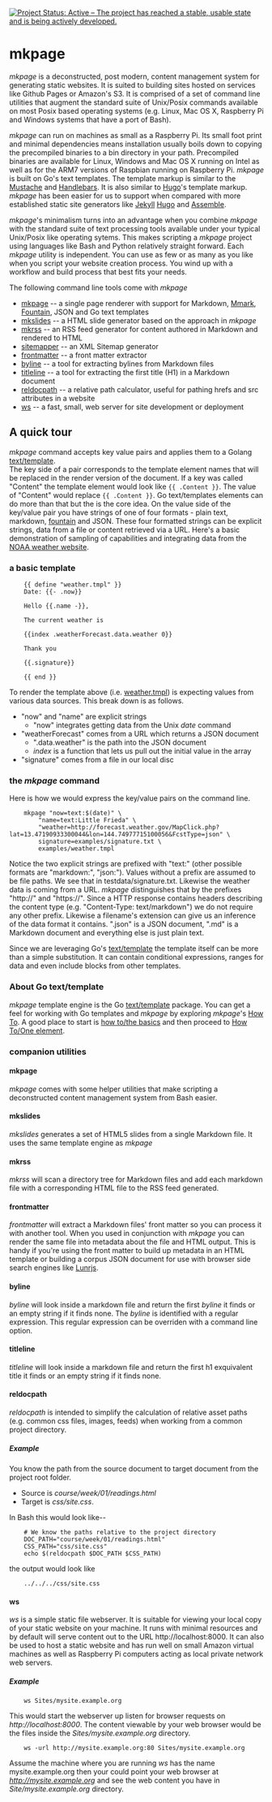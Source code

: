 [![Project Status: Active – The project has reached a stable, usable state and is being actively developed.](https://www.repostatus.org/badges/latest/active.svg)](https://www.repostatus.org/#active)

# mkpage

_mkpage_ is a deconstructed, post modern, content management system for generating static websites.
It is suited to building sites hosted on services like Github Pages or Amazon's S3. It is 
comprised of a set of command line utilities that augment the standard suite of Unix/Posix commands 
available on most Posix based operating systems (e.g. Linux, Mac OS X, Raspberry Pi and Windows systems that 
have a port of Bash).

_mkpage_ can run on machines as small as a Raspberry Pi.  Its small foot print and minimal 
dependencies means installation usually boils down to copying the precompiled binaries to a bin directory 
in your path. Precompiled binaries are available for Linux, Windows and Mac OS X running on Intel as 
well as for the ARM7 versions of Raspbian running on Raspberry Pi.  _mkpage_ is built on Go's text templates.
The template markup is similar to the [Mustache](https://mustache.github.io/) and 
[Handlebars](http://handlebarsjs.com/). It is also similar to [Hugo](https://gohugo.io)'s template markup.   _mkpage_ has been easier for us to support when compared with 
more established static site generators like [Jekyll](https://jekyllrb.com/) [Hugo](https://gohugo.io) and [Assemble](http://assemble.io/).

_mkpage_'s minimalism turns into an advantage when you combine _mkpage_ with the standard suite of text processing tools available under your typical Unix/Posix like operating sytems. This makes scripting a _mkpage_ project using languages like Bash and Python relatively straight forward.  Each _mkpage_ utility is independent. You can use as few or as many as you like when you script your website creation process. You wind up with a workflow and build process that best fits your needs.


The following command line tools come with _mkpage_ 

+ [mkpage](docs/mkpage.html) -- a single page renderer with support for Markdown, [Mmark](https://mmark.nl),  [Fountain](https://fountain.io), JSON and Go text templates
+ [mkslides](docs/mkslides.html) -- a HTML slide generator based on the approach in _mkpage_
+ [mkrss](docs/mkrss.html) -- an RSS feed generator for content authored in Markdown and rendered to HTML
+ [sitemapper](docs/sitemapper.html) -- an XML Sitemap generator
+ [frontmatter](docs/frontmatter.html) -- a front matter extractor
+ [byline](docs/byline.html) -- a tool for extracting bylines from Markdown files
+ [titleline](docs/titleline.html) -- a tool for extracting the first title (H1) in a Markdown document
+ [reldocpath](docs/reldocpath.html) -- a relative path calculator, useful for pathing hrefs and src attributes in a website
+ [ws](docs/ws.html) -- a fast, small, web server for site development or deployment

## A quick tour

_mkpage_ command accepts key value pairs and applies them to a Golang [text/template](https://golang.org/pkg/text/template/).  
The key side of a pair corresponds to the template element names that will be replaced in the render 
version of the document. If a key was called "Content" the template element would look like `{{ .Content }}`. 
The value of "Content" would replace `{{ .Content }}`. Go text/templates elements can do more than 
that but the is the core idea.  On the value side of the key/value pair you have strings of one of 
four formats - plain text, markdown, [fountain](https://fountain.io) and JSON.  These four formatted strings can be explicit strings, 
data from a file or content retrieved via a URL.  Here's a basic demonstration of sampling of capabilities
and integrating data from the [NOAA weather website](http://weather.gov).

### a basic template

```template
    {{ define "weather.tmpl" }}
    Date: {{- .now}}
    
    Hello {{.name -}},
        
    The current weather is
    
    {{index .weatherForecast.data.weather 0}}
    
    Thank you
    
    {{.signature}}
    
    {{ end }}
```

To render the template above (i.e. [weather.tmpl](examples/weather.tmpl)) is expecting values from various data sources.
This break down is as follows.

+ "now" and "name" are explicit strings
    + "now" integrates getting data from the Unix _date_ command
+ "weatherForecast" comes from a URL which returns a JSON document
    + ".data.weather" is the path into the JSON document
    + _index_ is a function that lets us pull out the initial value in the array
+ "signature" comes from a file in our local disc

### the _mkpage_ command

Here is how we would express the key/value pairs on the command line.

```shell
    mkpage "now=text:$(date)" \
        "name=text:Little Frieda" \
        "weather=http://forecast.weather.gov/MapClick.php?lat=13.47190933300044&lon=144.74977715100056&FcstType=json" \
        signature=examples/signature.txt \
        examples/weather.tmpl
```

Notice the two explicit strings are prefixed with "text:" (other possible formats are "markdown:", "json:").
Values without a prefix are assumed to be file paths. We see that in testdata/signature.txt.  Likewise the 
weather data is coming from a URL. *mkpage* distinguishes that by the prefixes "http://" and "https://". 
Since a HTTP response contains headers describing the content type (e.g.  "Content-Type: text/markdown") we 
do not require any other prefix. Likewise a filename's extension can give us an inference of the data format 
it contains. ".json" is a JSON document, ".md" is a Markdown document and everything else is just plain text.


Since we are leveraging Go's [text/template](https://golang.org/pkg/text/template/) the template itself
can be more than a simple substitution. It can contain conditional expressions, ranges for data and even
include blocks from other templates.



### About Go text/template

*mkpage* template engine is the Go [text/template](https://golang.org/pkg/text/template/) package.  You can 
get a feel for working with Go templates and _mkpage_ by exploring _mkpage_'s [How To](how-to/). A good place
to start is [how to/the basics](how-to/the-basics.html) and then proceed to [How To/One element](how-to/one-element/).


### companion utilities

#### mkpage

*mkpage* comes with some helper utilities that make scripting a deconstructed
content management system from Bash easier.

#### mkslides

*mkslides* generates a set of HTML5 slides from a single Markdown file. It uses
the same template engine as *mkpage*

#### mkrss

*mkrss* will scan a directory tree for Markdown files and add each markdown file with
a corresponding HTML file to the RSS feed generated.

#### frontmatter

*frontmatter* will extract a Markdown files' front matter so you can
process it with another tool. When you used in conjunction with *mkpage*
you can render the same file into metadata about the file and 
HTML output. This is handy if you're using the front matter to build
up metadata in an HTML template or building a corpus JSON document
for use with browser side search engines like [Lunrjs](https://lunrjs.com).

#### byline

*byline* will look inside a markdown file and return the first _byline_ it finds
or an empty string if it finds none. The _byline_ is identified with a regular
expression. This regular expression can be overriden with a command line option.

#### titleline

*titleline* will look inside a markdown file and return the first h1 exquivalent title
it finds or an empty string if it finds none. 

#### reldocpath

*reldocpath* is intended to simplify the calculation of relative
asset paths (e.g. common css files, images, feeds) when working from
a common project directory.

##### Example

You know the path from the source document to target document from the project root folder.

+ Source is *course/week/01/readings.html*  
+ Target is *css/site.css*.

In Bash this would look like--

```shell
    # We know the paths relative to the project directory
    DOC_PATH="course/week/01/readings.html"
    CSS_PATH="css/site.css"
    echo $(reldocpath $DOC_PATH $CSS_PATH)
```

the output would look like

```shell
    ../../../css/site.css
```

#### ws

*ws* is a simple static file webserver.  It is suitable for viewing your local copy
of your static website on your machine.  It runs with minimal resources and by default
will serve content out to the URL http://localhost:8000.  It can also be used to host
a static website and has run well on small Amazon virtual machines as well as Raspberry Pi
computers acting as local private network web servers.

##### Example

```shell
    ws Sites/mysite.example.org
```

This would start the webserver up listen for browser requests on _http://localhost:8000_.
The content viewable by your web browser would be the files inside the _Sites/mysite.example.org_
directory.

```shell
    ws -url http://mysite.example.org:80 Sites/mysite.example.org
```

Assume the machine where you are running *ws* has the name mysite.example.org then your could
point your web browser at _http://mysite.example.org_ and see the web content you have in 
_Site/mysite.example.org_ directory.
